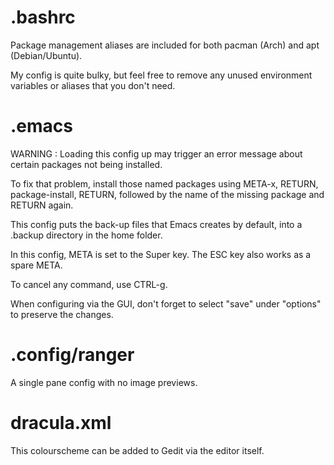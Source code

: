 # .bashrc

Package management aliases are included for both pacman (Arch) and apt (Debian/Ubuntu).

My config is quite bulky, but feel free to remove any unused environment variables or aliases that you don't need.

# .emacs

WARNING : Loading this config up may trigger an error message about certain packages not being installed.

To fix that problem, install those named packages using META-x, RETURN, package-install, RETURN, followed by the name of the missing package and RETURN again.

This config puts the back-up files that Emacs creates by default, into a .backup directory in the home folder.

In this config, META is set to the Super key. The ESC key also works as a spare META.

To cancel any command, use CTRL-g.

When configuring via the GUI, don't forget to select "save" under "options" to preserve the changes.

# .config/ranger

A single pane config with no image previews.

# dracula.xml

This colourscheme can be added to Gedit via the editor itself.
